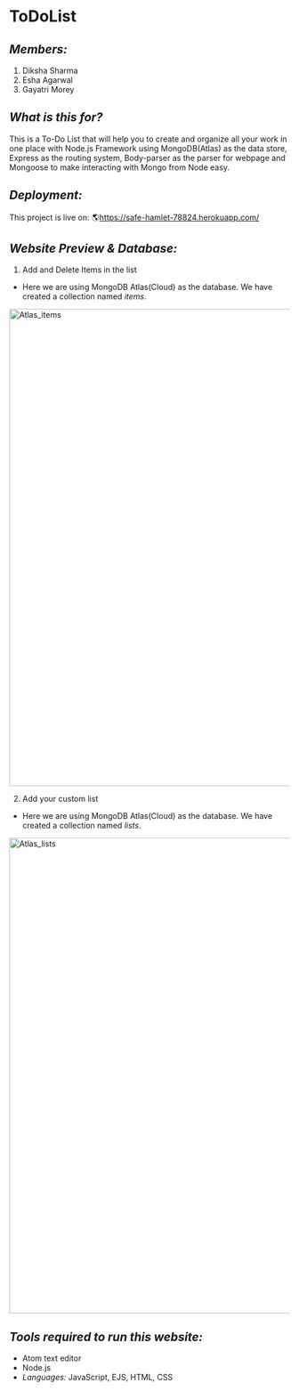 # ToDoList

## *Members:*

1. Diksha Sharma
2. Esha Agarwal
3. Gayatri Morey

## *What is this for?*
This is a To-Do List that will help you to create and organize all your work in one place with Node.js Framework using MongoDB(Atlas) as the data store, Express as the routing system, Body-parser as the parser for webpage and Mongoose to make interacting with Mongo from Node easy.

## *Deployment:*
This project is live on: 🌎https://safe-hamlet-78824.herokuapp.com/

## *Website Preview & Database:*
1) Add and Delete Items in the list



- Here we are using MongoDB Atlas(Cloud) as the database. We have created a collection named *items*.

<img width="858" alt="Atlas_items" src="https://user-images.githubusercontent.com/90748822/152329900-97908e5f-ded6-461d-9f90-0b82a6f02508.png">

2) Add your custom list



- Here we are using MongoDB Atlas(Cloud) as the database. We have created a collection named *lists*.

<img width="855" alt="Atlas_lists" src="https://user-images.githubusercontent.com/90748822/152329994-4af07332-97dc-4d0b-b21c-f66edfe094a3.png">

## *Tools required to run this website:*
- Atom text editor
- Node.js
- *Languages:* JavaScript, EJS, HTML, CSS
